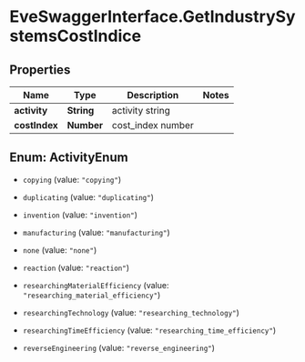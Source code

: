 # EveSwaggerInterface.GetIndustrySystemsCostIndice

## Properties
Name | Type | Description | Notes
------------ | ------------- | ------------- | -------------
**activity** | **String** | activity string | 
**costIndex** | **Number** | cost_index number | 


<a name="ActivityEnum"></a>
## Enum: ActivityEnum


* `copying` (value: `"copying"`)

* `duplicating` (value: `"duplicating"`)

* `invention` (value: `"invention"`)

* `manufacturing` (value: `"manufacturing"`)

* `none` (value: `"none"`)

* `reaction` (value: `"reaction"`)

* `researchingMaterialEfficiency` (value: `"researching_material_efficiency"`)

* `researchingTechnology` (value: `"researching_technology"`)

* `researchingTimeEfficiency` (value: `"researching_time_efficiency"`)

* `reverseEngineering` (value: `"reverse_engineering"`)




